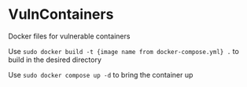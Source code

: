 # VulnContainers
Docker files for vulnerable containers

Use `sudo docker build -t {image name from docker-compose.yml} .` to build in the desired directory

Use `sudo docker compose up -d` to bring the container up

